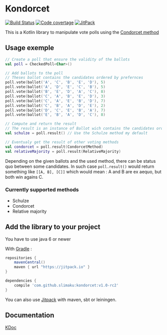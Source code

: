 # Kondorcet
[![Build Status](https://travis-ci.org/slimaku/kondorcet.svg?branch=master)](https://travis-ci.org/slimaku/kondorcet)
[![Code covertage](https://codecov.io/gh/slimaku/kondorcet/branch/master/graph/badge.svg)](https://codecov.io/gh/slimaku/kondorcet)
[![JitPack](https://jitpack.io/v/slimaku/kondorcet.svg)](https://jitpack.io/#slimaku/kondorcet)

This is a Kotlin library to manipulate vote polls using the [Condorcet method](https://en.wikipedia.org/wiki/Condorcet_method)

## Usage exemple
```kotlin
// Create a poll that ensure the validity of the ballots
val poll = CheckedPoll<Char>()

// Add ballots to the poll
// Theses ballot contains the candidates ordered by prefernces
poll.vote(ballot('A', 'C', 'B', 'E', 'D'), 5)
poll.vote(ballot('A', 'D', 'E', 'C', 'B'), 5)
poll.vote(ballot('B', 'E', 'D', 'A', 'C'), 8)
poll.vote(ballot('C', 'A', 'B', 'E', 'D'), 3)
poll.vote(ballot('C', 'A', 'E', 'B', 'D'), 7)
poll.vote(ballot('C', 'B', 'A', 'D', 'E'), 2)
poll.vote(ballot('D', 'C', 'E', 'B', 'A'), 7)
poll.vote(ballot('E', 'B', 'A', 'D', 'C'), 8)

// Compute and return the result
// The result is an instance of Ballot wich contains the candidates ordered from the winners to the losers
val schulze = poll.result() // Use the Schulze method my default

// Eventualy get the result of other voting methods
val condorcet = poll.result(CondorcetMethod)
val relativeMajority = poll.result(RelativeMajority)
```

Depending on the given ballots and the used method, there can be status quo between some candidates.
In such case `poll.result()` would return something like `[[A, B], [C]]` which would mean : A and B are ex aequo, but both win agains C.

### Currently supported methods
* Schulze
* Condorcet
* Relative majority

## Add the library to your project
You have to use java 6 or newer

With [Gradle](https://gradle.org) :
```gradle
repositories {
    mavenCentral()
    maven { url "https://jitpack.io" }
}

dependencies {
    compile 'com.github.slimaku:kondorcet:v1.0-rc2'
}
```

You can also use [Jitpack](https://jitpack.io/#slimaku/kraft) with maven, sbt or leiningen.

## Documentation
[KDoc](https://slimaku.github.io/kondorcet/doc/1.0/kondorcet/kondorcet/index.html)
